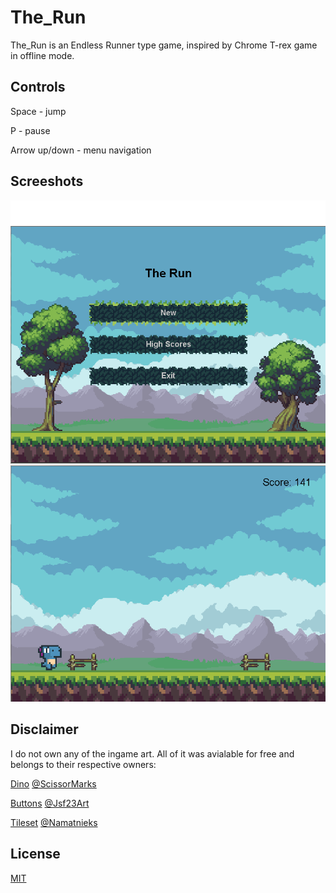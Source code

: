 # The_Run
The_Run is an Endless Runner type game, inspired by Chrome T-rex game in offline mode.
## Controls

Space - jump

P - pause

Arrow up/down - menu navigation
## Screeshots
![Menu](https://github.com/Skony-code/The_Run/blob/master/Menu.PNG)
![Ingame](https://github.com/Skony-code/The_Run/blob/master/Ingame.PNG)
## Disclaimer
I do not own any of the ingame art. All of it was avialable for free and belongs to their respective owners:

[Dino](https://arks.itch.io/dino-characters)  [@ScissorMarks](https://twitter.com/ScissorMarks)

[Buttons](https://jesse-m.itch.io/jungle-pack) [@Jsf23Art](https://twitter.com/Jsf23Art)

[Tileset](https://aamatniekss.itch.io/free-pixelart-platformer-tileset) [@Namatnieks](https://twitter.com/Namatnieks)
## License
[MIT](https://choosealicense.com/licenses/mit/)
